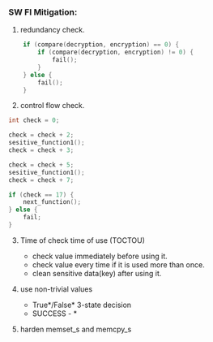 ### SW FI Mitigation:
1. redundancy check.
```cpp
    if (compare(decryption, encryption) == 0) {
        if (compare(decryption, encryption) != 0) {
            fail();
        }
    } else {
        fail();
    }
```

2. control flow check.
```cpp
int check = 0;

check = check + 2;
sesitive_function1();
check = check + 3;

check = check + 5;
sesitive_function1();
check = check + 7;

if (check == 17) {
    next_function();
} else {
    fail;
}
```

3. Time of check time of use (TOCTOU)
   - check value immediately before using it.
   - check value every time if it is used more than once.
   - clean sensitive data(key) after using it.

4. use non-trivial values
   - True*/False* 3-state decision
   - SUCCESS - *
   
5. harden memset_s and memcpy_s
